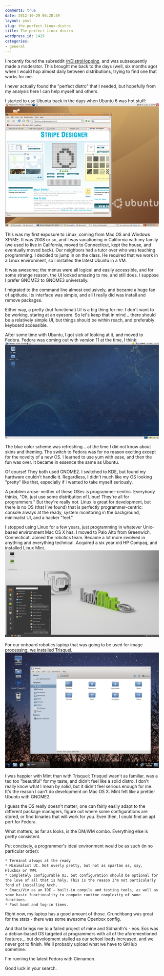 ```yaml
---
comments: true
date: 2012-10-29 06:28:59
layout: post
slug: the-perfect-linux-distro
title: The perfect Linux distro
wordpress_id: 1429
categories:
- general
---
```


I recently found the subreddit [/r/DistroHopping](http://reddit.com/r/distrohopping), and was subsequently made a moderator. This brought me back to the days (well, six months ago) when I would hop almost daily between distributions, trying to find one that works for me.

I never actually found the "perfect distro" that I needed, but hopefully from my analysis here I can help myself and others.

I started to use Ubuntu back in the days when Ubuntu 6 was hot stuff:[![](/static/images/wp-content/uploads/2012/10/Screenshot.png)](/static/images/wp-content/uploads/2012/10/Screenshot.png)

This was my first exposure to Linux, coming from Mac OS and Windows XP/ME. It was 2008 or so, and I was vacationing in California with my family (we used to live in California, moved to Connecticut, kept the house, and eventually moved back). Our neighbors had a tutor over who was teaching programming. I decided to jump in on the class. He required that we work in a Linux environment, so I installed the latest Ubuntu in a VM.

It was awesome; the menus were all logical and easily accessible, and for some strange reason, the UI looked amazing to me, and still does. I suppose I prefer GNOME2 to GNOME3 universally.

I migrated to the command line almost exclusively, and became a huge fan of aptitude. Its interface was simple, and all I really did was install and remove packages.

Either way, a pretty (but functional) UI is a big thing for me. I don't want to be working, staring at an eyesore. So let's keep that in mind... there should be a relatively simple UI, but things should be within reach, and preferably keyboard accessible.

After some time with Ubuntu, I got sick of looking at it, and moved to Fedora. Fedora was coming out with version 11 at the time, I think:[![](/static/images/wp-content/uploads/2012/10/fedora_screenshot.png)](/static/images/wp-content/uploads/2012/10/fedora_screenshot.png)

The blue color scheme was refreshing... at the time I did not know about skins and theming. The switch to Fedora was for no reason exciting except for the novelty of a new OS. I learned to use yum with ease, and then the fun was over. It became in essence the same as Ubuntu.

Of course! They both used GNOME2. I switched to KDE, but found my hardware couldn't handle it. Regardless, I didn't much like my OS looking "pretty" like that, especially if I wanted to take myself seriously.

A problem arose: neither of these OSes is programmer-centric. Everybody thinks, "Oh, just use some distribution of Linux! They're all for programmers." But they're really not. Linux is great for development, but there is no OS (that I've found) that is perfectly programmer-centric: console always at the ready, system monitoring in the background, minimalist UI, and a hacker "feel."

I stopped using Linux for a few years, just programming in whatever Unix-based environment Mac OS X has. I moved to Palo Alto from Greenwich, Connecticut. Joined the robotics team. Became a lot more involved in anything and everything technical. Acquired a six year old HP Compaq, and installed Linux Mint. [![](/static/images/wp-content/uploads/2012/10/Linux-Mint-13-RC-Cinnamon-Screenshot-Tour-20-1024x576.jpg)](/static/images/wp-content/uploads/2012/10/Linux-Mint-13-RC-Cinnamon-Screenshot-Tour-20.jpg)

For our onboard robotics laptop that was going to be used for image processing, we installed Trisquel. [![](/static/images/wp-content/uploads/2012/10/linux-screenshot-trisquel-5-5-03.jpg)](/static/images/wp-content/uploads/2012/10/linux-screenshot-trisquel-5-5-03.jpg)

I was happier with Mint than with Trisquel; Trisquel wasn't as familiar, was a tad too "beautiful" for my taste, and didn't feel like a solid distro. I don't really know what I mean by solid, but it didn't feel serious enough for me. It's the reason I can't do development on Mac OS X. Mint felt like a prettier Ubuntu with GNOME2.

I guess the OS really doesn't matter; one can fairly easily adapt to the different package managers, figure out where some configurations are stored, or find binaries that will work for you. Even then, I could find an apt port for Fedora.

What matters, as far as looks, is the DM/WM combo. Everything else is pretty consistent.

Put concisely, a programmer's ideal environment would be as such (in no particular order):
	
    * Terminal always at the ready
    * Minimalist UI. Not overly pretty, but not as spartan as, say, Fluxbox or TWM.
    * Completely configurable UI, but configuration should be optional for the love of all that is holy. This is the reason I'm not particularly fond of installing Arch.
    * Emacs/Vim as an IDE — built-in compile and testing tools, as well as some basic functionality to compute runtime complexity of some functions.
    * Fast boot and log-in times.

Right now, my laptop has a good amount of those. Crunchbang was great for the stats - there was some awesome Openbox config.

And that brings me to a failed project of mine and Sidhanth's - eos. Eos was a debian-based OS targeted at programmers with all of the aforementioned features... but development stalled as our school loads increased, and we never got to finish. We'll probably upload what we have to GitHub sometime.

I'm running the latest Fedora with Cinnamon.

Good luck in your search.
